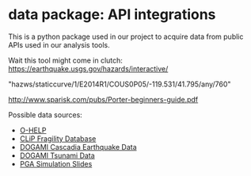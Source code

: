# data package: API integrations
This is a python package used in our project to acquire data from public APIs used in our analysis tools.

Wait this tool might come in clutch: https://earthquake.usgs.gov/hazards/interactive/

"hazws/staticcurve/1/E2014R1/COUS0P05/-119.531/41.795/any/760"

http://www.sparisk.com/pubs/Porter-beginners-guide.pdf 

Possible data sources:
- [O-HELP](http://ohelp.oregonstate.edu/)
- [CLiP Fragility Database](https://clip.engr.oregonstate.edu/CLiPFragilityDatabase/)
- [DOGAMI Cascadia Earthquake Data](https://www.oregongeology.org/pubs/dds/p-OSHD-1.htm)
- [DOGAMI Tsunami Data](https://www.oregongeology.org/pubs/ofr/p-O-22-07.htm)
- [PGA Simulation Slides](https://earthquake.usgs.gov/hazards/interactive/)



